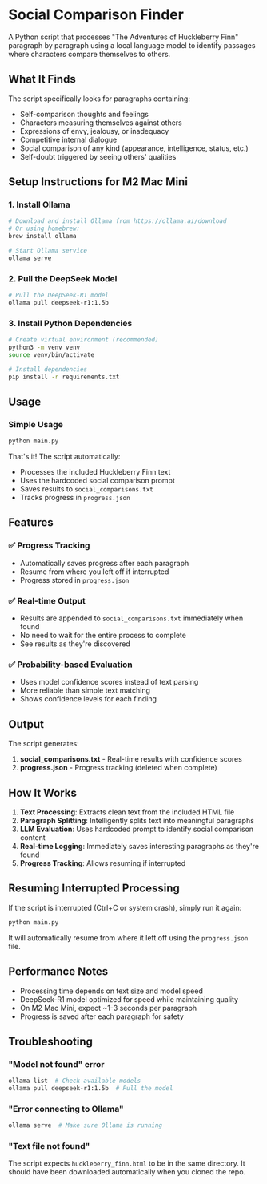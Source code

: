 # Social Comparison Finder

A Python script that processes "The Adventures of Huckleberry Finn" paragraph by paragraph using a local language model to identify passages where characters compare themselves to others.

## What It Finds

The script specifically looks for paragraphs containing:
- Self-comparison thoughts and feelings
- Characters measuring themselves against others
- Expressions of envy, jealousy, or inadequacy
- Competitive internal dialogue
- Social comparison of any kind (appearance, intelligence, status, etc.)
- Self-doubt triggered by seeing others' qualities

## Setup Instructions for M2 Mac Mini

### 1. Install Ollama

```bash
# Download and install Ollama from https://ollama.ai/download
# Or using homebrew:
brew install ollama

# Start Ollama service
ollama serve
```

### 2. Pull the DeepSeek Model

```bash
# Pull the DeepSeek-R1 model
ollama pull deepseek-r1:1.5b
```

### 3. Install Python Dependencies

```bash
# Create virtual environment (recommended)
python3 -m venv venv
source venv/bin/activate

# Install dependencies
pip install -r requirements.txt
```

## Usage

### Simple Usage

```bash
python main.py
```

That's it! The script automatically:
- Processes the included Huckleberry Finn text
- Uses the hardcoded social comparison prompt
- Saves results to `social_comparisons.txt`
- Tracks progress in `progress.json`

## Features

### ✅ **Progress Tracking**
- Automatically saves progress after each paragraph
- Resume from where you left off if interrupted
- Progress stored in `progress.json`

### ✅ **Real-time Output**
- Results are appended to `social_comparisons.txt` immediately when found
- No need to wait for the entire process to complete
- See results as they're discovered

### ✅ **Probability-based Evaluation**
- Uses model confidence scores instead of text parsing
- More reliable than simple text matching
- Shows confidence levels for each finding

## Output

The script generates:

1. **social_comparisons.txt** - Real-time results with confidence scores
2. **progress.json** - Progress tracking (deleted when complete)

## How It Works

1. **Text Processing**: Extracts clean text from the included HTML file
2. **Paragraph Splitting**: Intelligently splits text into meaningful paragraphs  
3. **LLM Evaluation**: Uses hardcoded prompt to identify social comparison content
4. **Real-time Logging**: Immediately saves interesting paragraphs as they're found
5. **Progress Tracking**: Allows resuming if interrupted

## Resuming Interrupted Processing

If the script is interrupted (Ctrl+C or system crash), simply run it again:

```bash
python main.py
```

It will automatically resume from where it left off using the `progress.json` file.

## Performance Notes

- Processing time depends on text size and model speed
- DeepSeek-R1 model optimized for speed while maintaining quality
- On M2 Mac Mini, expect ~1-3 seconds per paragraph
- Progress is saved after each paragraph for safety

## Troubleshooting

### "Model not found" error
```bash
ollama list  # Check available models
ollama pull deepseek-r1:1.5b  # Pull the model
```

### "Error connecting to Ollama"
```bash
ollama serve  # Make sure Ollama is running
```

### "Text file not found"
The script expects `huckleberry_finn.html` to be in the same directory. It should have been downloaded automatically when you cloned the repo.

